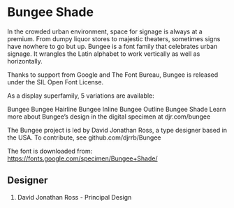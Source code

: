 # Bungee Shade

In the crowded urban environment, space for signage is always at a premium. From
dumpy liquor stores to majestic theaters, sometimes signs have nowhere to go but
up. Bungee is a font family that celebrates urban signage. It wrangles the Latin
alphabet to work vertically as well as horizontally.

Thanks to support from Google and The Font Bureau, Bungee is released under the
SIL Open Font License.

As a display superfamily, 5 variations are available:

Bungee
Bungee Hairline
Bungee Inline
Bungee Outline
Bungee Shade
Learn more about Bungee’s design in the digital specimen at djr.com/bungee

The Bungee project is led by David Jonathan Ross, a type designer based in the
USA. To contribute, see github.com/djrrb/Bungee


The font is downloaded from:
https://fonts.google.com/specimen/Bungee+Shade/




## Designer
1. David Jonathan Ross - Principal Design
